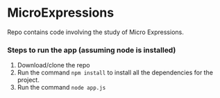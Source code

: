 # MicroExpressions
Repo contains code involving the study of Micro Expressions.

### Steps to run the app (assuming node is installed)

1. Download/clone the repo
2. Run the command `npm install` to install all the dependencies for the project.
3. Run the command `node app.js`
